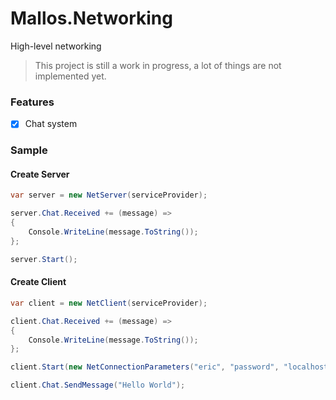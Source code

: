 # Mallos.Networking
High-level networking

> This project is still a work in progress, a lot of things are not implemented yet.

### Features

- [x] Chat system

### Sample

#### Create Server
```cs
var server = new NetServer(serviceProvider);

server.Chat.Received += (message) =>
{
    Console.WriteLine(message.ToString());
};

server.Start();
```

#### Create Client
```cs
var client = new NetClient(serviceProvider);

client.Chat.Received += (message) =>
{
    Console.WriteLine(message.ToString());
};

client.Start(new NetConnectionParameters("eric", "password", "localhost"));

client.Chat.SendMessage("Hello World");
```
